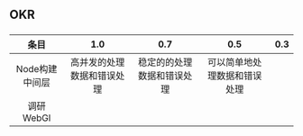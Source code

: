 ## OKR
### 
 条目 | 1.0 | 0.7 | 0.5 | 0.3
:---:|:---:|:---:|:---:|:---:
Node构建中间层|高并发的处理数据和错误处理|稳定的的处理数据和错误处理|可以简单地处理数据和错误处理    | 
调研WebGl|  |   |    | 
